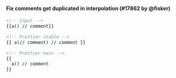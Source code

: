 #### Fix comments get duplicated in interpolation (#17862 by @fisker)

<!-- prettier-ignore -->
```html
<!-- Input -->
{{a() // comment}}

<!-- Prettier stable -->
{{ a(// comment) // comment }}

<!-- Prettier main -->
{{
  a() // comment
}}
```
